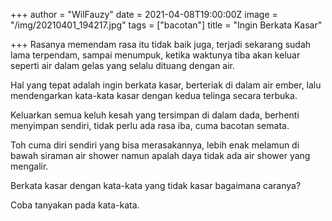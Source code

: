 +++
author = "WilFauzy"
date = 2021-04-08T19:00:00Z
image = "/img/20210401_194217.jpg"
tags = ["bacotan"]
title = "Ingin Berkata Kasar"

+++
Rasanya memendam rasa itu tidak baik juga, terjadi sekarang sudah lama terpendam, sampai menumpuk, ketika waktunya tiba akan keluar seperti air dalam gelas yang selalu dituang dengan air. 

Hal yang tepat adalah ingin berkata kasar, berteriak di dalam air ember, lalu mendengarkan kata-kata kasar dengan kedua telinga secara terbuka. 

Keluarkan semua keluh kesah yang tersimpan di dalam dada, berhenti menyimpan sendiri, tidak perlu ada rasa iba, cuma bacotan semata. 

Toh cuma diri sendiri yang bisa merasakannya, lebih enak melamun di bawah siraman air shower namun apalah daya tidak ada air shower yang mengalir. 

Berkata kasar dengan kata-kata yang tidak kasar bagaimana caranya? 

Coba tanyakan pada kata-kata. 